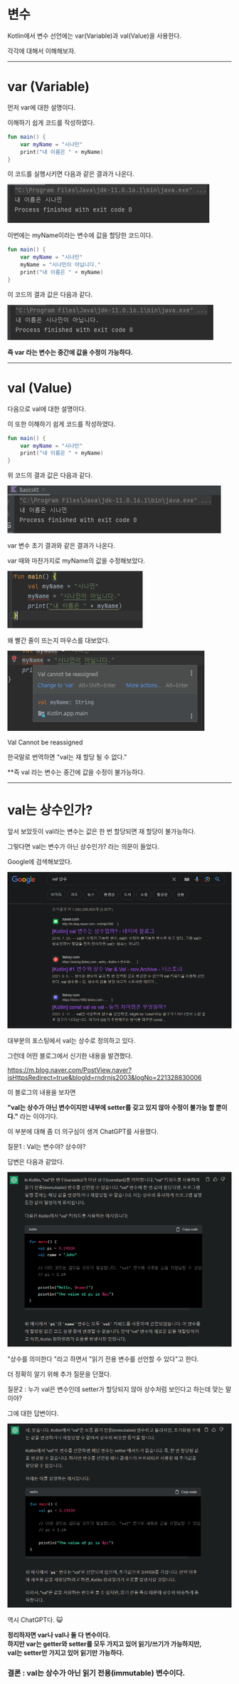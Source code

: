 # 변수

Kotlin에서 변수 선언에는 var(Variable)과 val(Value)을 사용한다.

각각에 대해서 이해해보자.

-----------

# var (Variable)

먼저 var에 대한 설명이다.

이해하기 쉽게 코드를 작성하였다.

```kotlin
fun main() {  
    var myName = "시나민"  
    print("내 이름은 " + myName)  
}
```

이 코드를 실행시키면 다음과 같은 결과가 나온다.

![var결과1](https://raw.githubusercontent.com/tlskals/img/main/Kotlin/var결과1.PNG)

이번에는 myName이라는 변수에 값을 할당한 코드이다.

```kotlin
fun main() {  
    var myName = "시나민"  
    myName = "시나민이 아닙니다."  
    print("내 이름은 " + myName)  
}
```

이 코드의 결과 값은 다음과 같다.

![var결과2](https://raw.githubusercontent.com/tlskals/img/main/Kotlin/var결과2.PNG)

**즉 var 라는 변수는 중간에 값을 수정이 가능하다.**

------

# val (Value)

다음으로 val에 대한 설명이다.

이 또한 이해하기 쉽게 코드를 작성하였다.

```kotlin
fun main() {  
    var myName = "시나민"  
    print("내 이름은 " + myName)  
}
```

위 코드의 결과 값은 다음과 같다.

![val결과](https://raw.githubusercontent.com/tlskals/img/main/Kotlin/val결과.PNG)

var 변수 초기 결과와 같은 결과가 나온다.

var 때와 마찬가지로 myName의 값을 수정해보았다.

![val수정](https://raw.githubusercontent.com/tlskals/img/main/Kotlin/val수정.PNG)

왜 빨간 줄이 뜨는지 마우스를 대보았다.

![valErrorLog](https://raw.githubusercontent.com/tlskals/img/main/Kotlin/valErrorLog.PNG)

Val Cannot be reassigned

한국말로 번역하면 "val는 재 할당 될 수 없다."

**즉 val 라는 변수는 중간에 값을 수정이 불가능하다.

---------

# val는 상수인가?

앞서 보았듯이 val라는 변수는 값은 한 번 할당되면 재 할당이 불가능하다.

그렇다면 val는 변수가 아닌 상수인가? 라는 의문이 들었다.

Google에 검색해보았다.

![valGoogling](https://raw.githubusercontent.com/tlskals/img/main/Kotlin/valGoogling.PNG)

대부분의 포스팅에서 val는 상수로 정의하고 있다.

그런데 어떤 블로그에서 신기한 내용을 발견했다.

https://m.blog.naver.com/PostView.naver?isHttpsRedirect=true&blogId=rndrnjs2003&logNo=221328830006

이 블로그의 내용을 보자면

**"val는 상수가 아닌 변수이지만 내부에 setter를 갖고 있지 않아 수정이 불가능 할 뿐이다."** 라는 이야기다.

이 부분에 대해 좀 더 의구심이 생겨 ChatGPT를 사용했다.

질문1 : Val는 변수야? 상수야?

답변은 다음과 같았다.

![ChatGPTAnswer1](https://raw.githubusercontent.com/tlskals/img/main/Kotlin/ChatGPTAnswer1.PNG)

"상수를 의미한다 "라고 하면서 "읽기 전용 변수를 선언할 수 있다"고 한다.

더 정확히 알기 위해 추가 질문을 던졌다.

질문2 : 누가 val은 변수인데 setter가 할당되지 않아 상수처럼 보인다고 하는데 맞는 말이야?

그에 대한 답변이다.

![ChatGPTAnswer2](https://raw.githubusercontent.com/tlskals/img/main/Kotlin/ChatGPTAnswer2.PNG)

역시 ChatGPT다. :smiley_cat:

**정리하자면 var나 val나 둘 다 변수이다.</br>
하지만 var는 getter와 setter를 모두 가지고 있어 읽기/쓰기가 가능하지만,</br>
val는 setter만 가지고 있어 읽기만 가능하다.**


### 결론 : val는 상수가 아닌 읽기 전용(immutable) 변수이다. 

